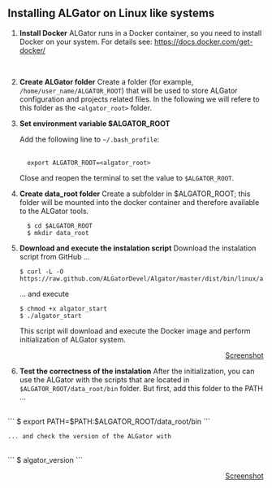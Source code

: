 ## Installing ALGator on Linux like systems

1. **Install Docker**
   ALGator runs in a Docker container, so you need to install Docker on your system. For details see: https://docs.docker.com/get-docker/
<br>

2. **Create ALGator folder**
    Create a folder (for example, `/home/user_name/ALGATOR_ROOT`) that will be used to store ALGator configuration and projects related files. In the following we will refere to this folder as the `<algator_root>` folder.
    <br>

3. **Set environment variable $ALGATOR_ROOT** 
  
   Add the following line to `~/.bash_profile`:  
   <br>
	 ```
	   export ALGATOR_ROOT=<algator_root>	
	 ```
   Close and reopen the terminal to set the value to `$ALGATOR_ROOT`.
   <br>
4. **Create data_root folder**
    Create a subfolder in $ALGATOR_ROOT; this folder will be mounted into the docker container and therefore available to the ALGator tools.
    <br>
	 ```
	   $ cd $ALGATOR_ROOT
       $ mkdir data_root
	 ```

5. **Download and execute the instalation script** 
    Download the instalation script from GitHub ...
    <br>
    ```
    $ curl -L -O https://raw.github.com/ALGatorDevel/Algator/master/dist/bin/linux/algator_start
    ```   
    ... and execute
    <br>
    ```
    $ chmod +x algator_start
    $ ./algator_start
    ```
    This script will download and execute the Docker image and perform initialization of ALGator system. 
    <p align=right><a href="/dist/htmldoc/images/linux_install.png">Screenshot</a>
    <br>

6. **Test the correctness of the instalation**
    After the initialization, you can use the ALGator with the scripts that are located in `$ALGATOR_ROOT/data_root/bin` folder. But first, add this folder to the PATH ...
<br>
    ``` 
    $ export PATH=$PATH:$ALGATOR_ROOT/data_root/bin
    ```

    ... and check the version of the ALGator with 
<br>
    ``` 
    $ algator_version
    ```
    <p align=right><a href="/dist/htmldoc/images/version.png">Screenshot</a>
<br>

